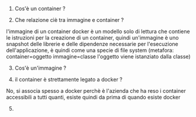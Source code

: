 1) Cos'è un container ?



2) Che relazione cìè tra immagine e container ?

l'immagine di un container docker è un modello solo di lettura che contiene le istruzioni per la creazione di un container, quindi un'immagine è uno snapshot delle librerie e delle dipendenze necessarie per l'esecuzione dell'applicazione, è quindi come una specie di file system (metafora: container=oggetto immagine=classe l'oggetto viene istanziato dalla classe)

3) Cos'è un'immagine ?



4) il container è strettamente legato a docker ?

No, si associa spesso a docker perchè è l'azienda che ha reso i container accessibili a tutti quanti, esiste quindi da prima di quando esiste docker

5) 